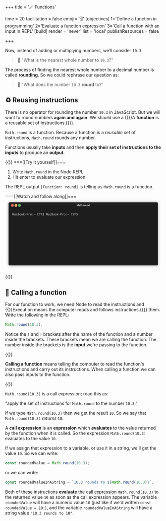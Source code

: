 +++
title = '🪄 Functions'

time = 20
facilitation = false
emoji= '🗄️'
[objectives]
    1='Define a function in programming'
    2='Evaluate a function expression'
    3='Call a function with an input in REPL'
[build]
  render = 'never'
  list = 'local'
  publishResources = false

+++

Now, instead of adding or multiplying numbers, we’ll consider `10.3`.

> 🤔 "What is the nearest whole number to `10.3`?"

The process of finding the nearest whole number to a decimal number is called **rounding**. So we could rephrase our question as:

> 🤔 "What does the number `10.3` **round** to?”

## ♻️ Reusing instructions

There is no operator for rounding the number `10.3` in JavaScript. But we will want to round numbers **again and again**. We should use a {{<tooltip title="function">}}A **function** is a reusable set of instructions.{{</tooltip>}}.

`Math.round` is a function. Because a function is a _reusable_ set of instructions, `Math.round` rounds any number.

Functions usually take **inputs** and then **apply their set of instructions to the inputs** to produce an **output**.

{{<tabs name="Functions in REPL">}}
===[[Try it yourself]]===

1. Write `Math.round` in the Node REPL
1. Hit enter to evaluate our expression

The REPL output `[Function: round]` is telling us `Math.round` is a function.

===[[Watch and follow along]]===
![rounding](round.gif "[Function: round] indicates that Math.round is a function")

{{</tabs>}}

## 📲 Calling a function

For our function to work, we need Node to read the instructions and {{<tooltip title="execute">}}Execution means the computer reads and follows instructions.{{</tooltip>}} them. Write the following in the REPL:

```js
Math.round(10.3);
```

Notice the `(` and `)` brackets after the name of the function and a number inside the brackets. These brackets mean we are calling the function. The number inside the brackets is the **input** we're passing to the function.

{{<note title="Calling a function" type="note">}}

**Calling a function** means telling the computer to read the function's instructions and carry out its instructions. When calling a function we can also pass inputs to the function.

{{</note>}}

`Math.round(10.3)` is a call expression; read this as:

"apply the set of instructions for `Math.round` to the number `10.3`."

If we type `Math.round(10.3)` then we get the result `10`. So we say that `Math.round(10.3)` _returns_ `10`.

A **call expression** is an **expression** which **evaluates** to the value returned by the function when it is called. So the expression `Math.round(10.3)` evaluates to the value `10`.

If we assign that expression to a variable, or use it in a string, we'll get the value `10`. So we can write:

```js
const roundedValue = Math.round(10.3);
```

or we can write:

```js
const roundedValueInAString = `10.3 rounds to ${Math.round(10.3)}`;
```

Both of these instructions **evaluate** the call expression `Math.round(10.3)` to the returned value `10` as soon as the call expression appears. The variable `roundedValue` will have a numeric value `10` (just like if we'd written `const roundedValue = 10;`), and the variable `roundedValueInAString` will have a string value `"10.3 rounds to 10"`.
